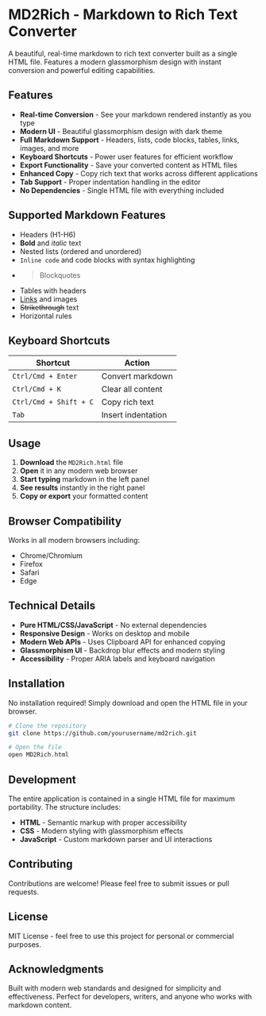 # MD2Rich - Markdown to Rich Text Converter

A beautiful, real-time markdown to rich text converter built as a single HTML file. Features a modern glassmorphism design with instant conversion and powerful editing capabilities.

## Features

- **Real-time Conversion** - See your markdown rendered instantly as you type
- **Modern UI** - Beautiful glassmorphism design with dark theme
- **Full Markdown Support** - Headers, lists, code blocks, tables, links, images, and more
- **Keyboard Shortcuts** - Power user features for efficient workflow
- **Export Functionality** - Save your converted content as HTML files
- **Enhanced Copy** - Copy rich text that works across different applications
- **Tab Support** - Proper indentation handling in the editor
- **No Dependencies** - Single HTML file with everything included

## Supported Markdown Features

- Headers (H1-H6)
- **Bold** and *italic* text
- Nested lists (ordered and unordered)
- `Inline code` and code blocks with syntax highlighting
- > Blockquotes
- Tables with headers
- [Links](https://example.com) and images
- ~~Strikethrough~~ text
- Horizontal rules

## Keyboard Shortcuts

| Shortcut | Action |
|----------|--------|
| `Ctrl/Cmd + Enter` | Convert markdown |
| `Ctrl/Cmd + K` | Clear all content |
| `Ctrl/Cmd + Shift + C` | Copy rich text |
| `Tab` | Insert indentation |

## Usage

1. **Download** the `MD2Rich.html` file
2. **Open** it in any modern web browser
3. **Start typing** markdown in the left panel
4. **See results** instantly in the right panel
5. **Copy or export** your formatted content

## Browser Compatibility

Works in all modern browsers including:
- Chrome/Chromium
- Firefox
- Safari
- Edge

## Technical Details

- **Pure HTML/CSS/JavaScript** - No external dependencies
- **Responsive Design** - Works on desktop and mobile
- **Modern Web APIs** - Uses Clipboard API for enhanced copying
- **Glassmorphism UI** - Backdrop blur effects and modern styling
- **Accessibility** - Proper ARIA labels and keyboard navigation

## Installation

No installation required! Simply download and open the HTML file in your browser.

```bash
# Clone the repository
git clone https://github.com/yourusername/md2rich.git

# Open the file
open MD2Rich.html
```

## Development

The entire application is contained in a single HTML file for maximum portability. The structure includes:

- **HTML** - Semantic markup with proper accessibility
- **CSS** - Modern styling with glassmorphism effects
- **JavaScript** - Custom markdown parser and UI interactions

## Contributing

Contributions are welcome! Please feel free to submit issues or pull requests.

## License

MIT License - feel free to use this project for personal or commercial purposes.

## Acknowledgments

Built with modern web standards and designed for simplicity and effectiveness. Perfect for developers, writers, and anyone who works with markdown content.

